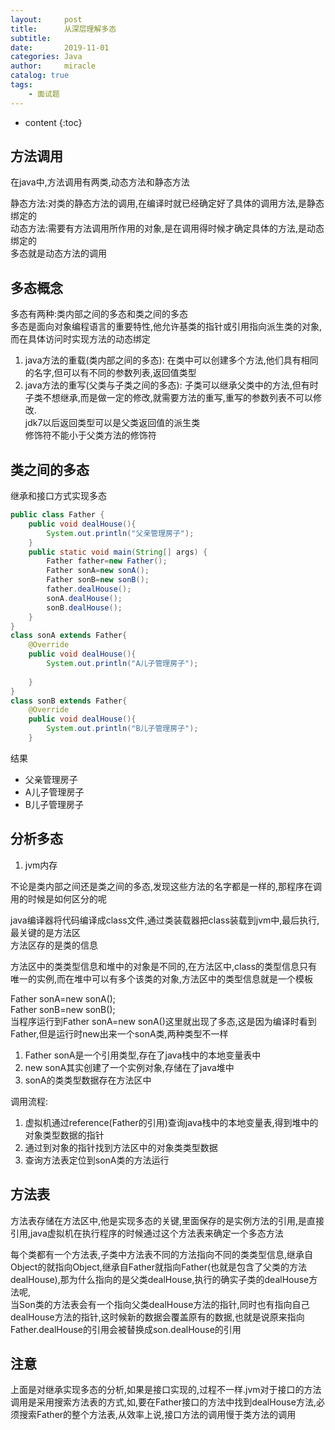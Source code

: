 ```yaml
---
layout:     post
title:      从深层理解多态
subtitle:   
date:       2019-11-01
categories: Java
author:     miracle
catalog: true
tags:
    - 面试题
---
```


* content
{:toc}


## 方法调用

在java中,方法调用有两类,动态方法和静态方法

静态方法:对类的静态方法的调用,在编译时就已经确定好了具体的调用方法,是静态绑定的  
动态方法:需要有方法调用所作用的对象,是在调用得时候才确定具体的方法,是动态绑定的  
多态就是动态方法的调用

## 多态概念

多态有两种:类内部之间的多态和类之间的多态  
多态是面向对象编程语言的重要特性,他允许基类的指针或引用指向派生类的对象,而在具体访问时实现方法的动态绑定  
1. java方法的重载(类内部之间的多态):
在类中可以创建多个方法,他们具有相同的名字,但可以有不同的参数列表,返回值类型
2. java方法的重写(父类与子类之间的多态):
子类可以继承父类中的方法,但有时子类不想继承,而是做一定的修改,就需要方法的重写,重写的参数列表不可以修改.  
jdk7以后返回类型可以是父类返回值的派生类  
修饰符不能小于父类方法的修饰符


## 类之间的多态

继承和接口方式实现多态

```java
public class Father {
	public void dealHouse(){
		System.out.println("父亲管理房子");
	}
	public static void main(String[] args) {
		Father father=new Father();
		Father sonA=new sonA();
		Father sonB=new sonB();
		father.dealHouse();
		sonA.dealHouse();
		sonB.dealHouse();
	}
}
class sonA extends Father{
	@Override
	public void dealHouse(){
		System.out.println("A儿子管理房子");
		
	}
}
class sonB extends Father{
	@Override
	public void dealHouse(){
		System.out.println("B儿子管理房子");
	}
```

结果  
* 父亲管理房子
* A儿子管理房子
* B儿子管理房子

## 分析多态

1. jvm内存

不论是类内部之间还是类之间的多态,发现这些方法的名字都是一样的,那程序在调用的时候是如何区分的呢  
  
java编译器将代码编译成class文件,通过类装载器把class装载到jvm中,最后执行,最关键的是方法区  
方法区存的是类的信息  
  
方法区中的类类型信息和堆中的对象是不同的,在方法区中,class的类型信息只有唯一的实例,而在堆中可以有多个该类的对象,方法区中的类型信息就是一个模板
  
Father sonA=new sonA();  
Father sonB=new sonB();  
当程序运行到Father sonA=new sonA()这里就出现了多态,这是因为编译时看到Father,但是运行时new出来一个sonA类,两种类型不一样
1. Father sonA是一个引用类型,存在了java栈中的本地变量表中
2. new sonA其实创建了一个实例对象,存储在了java堆中
3. sonA的类类型数据存在方法区中

调用流程:

1. 虚拟机通过reference(Father的引用)查询java栈中的本地变量表,得到堆中的对象类型数据的指针
2. 通过到对象的指针找到方法区中的对象类类型数据
3. 查询方法表定位到sonA类的方法运行

## 方法表

方法表存储在方法区中,他是实现多态的关键,里面保存的是实例方法的引用,是直接引用,java虚拟机在执行程序的时候通过这个方法表来确定一个多态方法  

每个类都有一个方法表,子类中方法表不同的方法指向不同的类类型信息,继承自Object的就指向Object,继承自Father就指向Father(也就是包含了父类的方法dealHouse),那为什么指向的是父类dealHouse,执行的确实子类的dealHouse方法呢,  
当Son类的方法表会有一个指向父类dealHouse方法的指针,同时也有指向自己dealHouse方法的指针,这时候新的数据会覆盖原有的数据,也就是说原来指向Father.dealHouse的引用会被替换成son.dealHouse的引用

## 注意

上面是对继承实现多态的分析,如果是接口实现的,过程不一样.jvm对于接口的方法调用是采用搜索方法表的方式,如,要在Father接口的方法中找到dealHouse方法,必须搜索Father的整个方法表,从效率上说,接口方法的调用慢于类方法的调用

